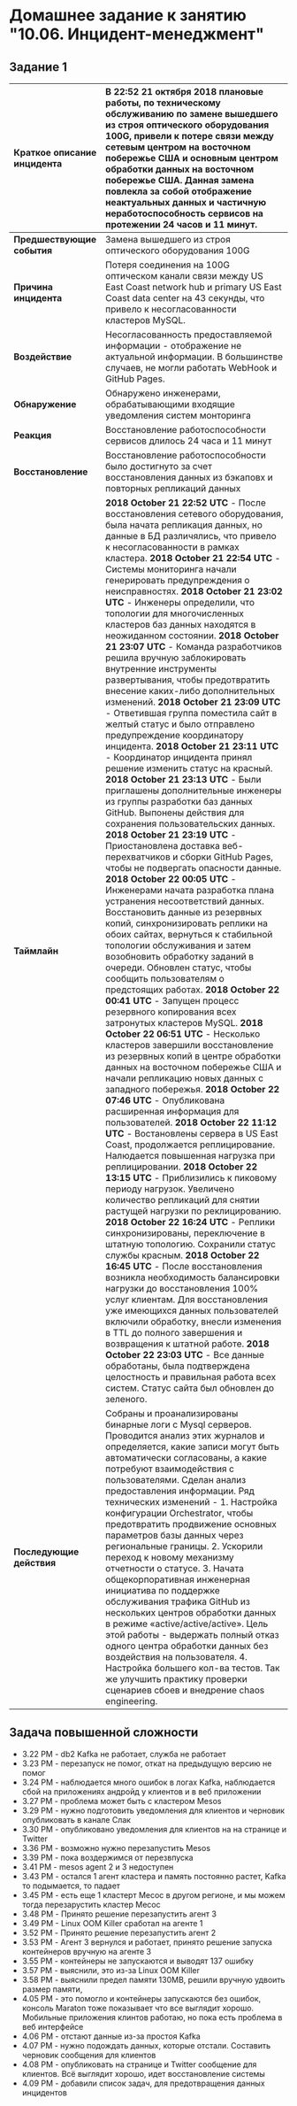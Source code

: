 # Домашнее задание к занятию "10.06. Инцидент-менеджмент"

## Задание 1

|Краткое описание инцидента| В 22:52 21 октября 2018 плановые работы, по техническому обслуживанию по замене вышедшего из строя оптического оборудования 100G, привели к потере связи между сетевым центром на восточном побережье США и основным центром обработки данных на восточном побережье США. Данная замена повлекла за собой отображение неактуальных данных и частичную неработоспособность сервисов на протежении 24 часов и 11 минут.|
| :-- | :-- |
| **Предшествующие события** | Замена вышедшего из строя оптического оборудования 100G |
| **Причина инцидента** | Потеря соединения на 100G оптическом канали связи между US East Coast network hub и primary US East Coast data center на 43 секунды, что привело к несогласованности кластеров MySQL. |
| **Воздействие** | Несогласованность предоставляемой информации -  отображение не актуальной информации. В большинстве случаев, не могли работать WebHook и GitHub Pages. |
| **Обнаружение** | Обнаружено инженерами, обрабатывающими входящие уведомления систем монторинга |
| **Реакция** | Восстановление работоспособности сервисов длилось 24 часа и 11 минут |
| **Восстановление** | Восстановление работоспособности было достигнуто за счет восстановления данных из бэкаповх и повторных репликаций данных |
| **Таймлайн** | **2018 October 21 22:52 UTC** - После восстановления сетевого оборудования, была начата репликация данных, но данные в БД различялись, что привело к несогласованности в рамках кластера. **2018 October 21 22:54 UTC** - Системы мониторинга начали генерировать предупреждения о неисправностях. **2018 October 21 23:02 UTC** - Инженеры определили, что топологии для многочисленных кластеров баз данных находятся в неожиданном состоянии. **2018 October 21 23:07 UTC** - Команда разработчиков решила вручную заблокировать внутренние инструменты развертывания, чтобы предотвратить внесение каких-либо дополнительных изменений. **2018 October 21 23:09 UTC** - Ответившая группа поместила сайт в желтый статус и было отправлено предупреждение координатору инцидента. **2018 October 21 23:11 UTC** - Координатор инцидента принял решение изменить статус на красный. **2018 October 21 23:13 UTC** - Были приглашены дополнительные инженеры из группы разработки баз данных GitHub. Выпонены действия для сохранения пользовательских данных. **2018 October 21 23:19 UTC** - Приостановлена доставка веб-перехватчиков и сборки GitHub Pages, чтобы не подвергать опасности данные. **2018 October 22 00:05 UTC** - Инженерами начата разработка плана устранения несоответствий данных. Восстановить данные из резервных копий, синхронизировать реплики на обоих сайтах, вернуться к стабильной топологии обслуживания и затем возобновить обработку заданий в очереди. Обновлен статус, чтобы сообщить пользователям о предстоящих работах. **2018 October 22 00:41 UTC** - Запущен процесс резервного копирования всех затронутых кластеров MySQL. **2018 October 22 06:51 UTC** - Несколько кластеров завершили восстановление из резервных копий в центре обработки данных на восточном побережье США и начали репликацию новых данных с западного побережья. **2018 October 22 07:46 UTC** - Опубликована расширенная информация для пользователей. **2018 October 22 11:12 UTC** - Востановлены сервера в US East Coast, продолжается реплицирование. Налюдается повышенная нагрузка при реплицировании. **2018 October 22 13:15 UTC** - Приблизились к пиковому периоду нагрузок. Увеличено количество репликаций для снятии растущей нагрузки по реклицированию. **2018 October 22 16:24 UTC** - Реплики синхронизированы, переключение в штатную топологию. Сохранили статус службы красным. **2018 October 22 16:45 UTC** - После восстановления возникла необходимость балансировки нагрузки до восстановления 100% услуг клиентам. Для восстановления уже имеющихся данных пользователей включили обработку, внесли изменения в TTL до полного завершения и возвращения к штатной работе. **2018 October 22 23:03 UTC** - Все данные обработаны, была подтверждена целостность и правильная работа всех систем. Статус сайта был обновлен до зеленого.|
| **Последующие действия** | Собраны и проанализированы бинарные логи с Mysql серверов. Проводится анализ этих журналов и определяется, какие записи могут быть автоматически согласованы, а какие потребуют взаимодействия с пользователями. Сделан анализ предоставления информации. Ряд технических изменений - 1. Настройка конфигурации Orchestrator, чтобы предотвратить продвижение основных параметров базы данных через региональные границы. 2. Ускорили переход к новому механизму отчетности о статусе. 3. Начата общекорпоративная инженерная инициатива по поддержке обслуживания трафика GitHub из нескольких центров обработки данных в режиме «active/active/active». Цель этой работы - выдержать полный отказ одного центра обработки данных без воздействия на пользователя. 4. Настройка большего кол-ва тестов. Так же улучшить практику проверки сценариев сбоев и внедрение chaos engineering.|


## Задача повышенной сложности


- 3.22 PM - db2 Kafka не работает, служба не работает 
- 3.23 PM - перезапуск не помог, откат на предыдущую версию не помог
- 3.24 PM - наблюдается много ошибок в логах Kafka, наблюдается сбой на приложениях андройд у клиентов и в веб приложении
- 3.27 PM - проблема может быть с кластером Mesos 
- 3.29 PM - нужно подготовить уведомления для клиентов и черновик опубликовать в канале Слак
- 3.30 PM - опубликовано уведомления для клиентов на на странице и Twitter 
- 3.36 PM - возможно нужно перезапустить Mesos 
- 3.39 PM - пока воздержимся от перезвпуска 
- 3.41 PM - mesos agent 2 и 3 недоступен 
- 3.43 PM - остался 1 агент кластера и память постоянно растет, Kafka то подымается, то падает 
- 3.45 PM - есть еще 1 кластерт Месос в другом регионе, и мы можем тогда перезарустить кластер Месос 
- 3.48 PM - Принято решение перезапустить агент 3 
- 3.49 PM - Linux OOM Killer сработал на агенте 1 
- 3.52 PM - Принято решение перезапустить агент 2 
- 3.53 PM - Агент 3 вернулся и работает, принято решение запуска контейнеров вручную на агенте 3 
- 3.55 PM - контейнеры не запускаются и выводят 137 ошибку 
- 3.57 PM - выяснили, это из-за Linux OOM Killer 
- 3.58 PM - выяснили предел памяти 130MB, решили вручную удвоить размер памяти, 
- 4.05 PM - это помогло и контейнеры запускаются без ошибок, консоль Maraton тоже показывает что все выглядит хорошо. Мобильные приложения клинтов работаю, но пока есть проблема в веб интерфейсе 
- 4.06 PM - отстают данные из-за простоя Kafka
- 4.07 PM - нужно подождать данных, которые отстали. Составить черновик сообщения для клиентов 
- 4.08 PM - опубликовать на странице и Twitter сообщение для клиентов. Всё выглядит хорошо, идет восстановление системы
- 4.09 PM - добавили список задач, для предотвращения данных инцидентов